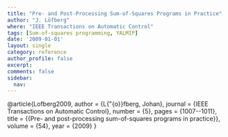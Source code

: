 ```yaml
---
title: "Pre- and Post-Processing Sum-of-Squares Programs in Practice"
author: "J. Löfberg"
where: "IEEE Transactions on Automatic Control"
tags: [Sum-of-squares programming, YALMIP]
date: '2009-01-01'
layout: single
category: reference
author_profile: false
excerpt: 
comments: false
sidebar:
  nav: 
---
```

@article{Lofberg2009,
author = {L{\"{o}}fberg, Johan},
journal = {IEEE Transactions on Automatic Control},
number = {5},
pages = {1007--1011},
title = {{Pre- and post-processing sum-of-squares programs in practice}},
volume = {54},
year = {2009}
}
